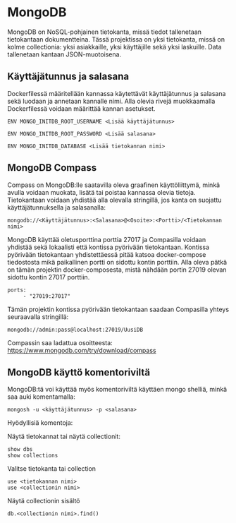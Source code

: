 # MongoDB

MongoDB on NoSQL-pohjainen tietokanta, missä tiedot tallenetaan tietokantaan dokumentteina. Tässä projektissa on yksi tietokanta, missä on kolme collectionia: yksi asiakkaille, yksi käyttäjille sekä yksi laskuille. Data tallenetaan kantaan JSON-muotoisena.

## Käyttäjätunnus ja salasana

Dockerfilessä määritellään kannassa käytettävät käyttäjätunnus ja salasana sekä luodaan ja annetaan kannalle nimi. Alla olevia rivejä muokkaamalla Dockerfilessä voidaan määrittää kannan asetukset.

```
ENV MONGO_INITDB_ROOT_USERNAME <Lisää käyttäjätunnus>

ENV MONGO_INITDB_ROOT_PASSWORD <Lisää salasana>

ENV MONGO_INITDB_DATABASE <Lisää tietokannan nimi>
```

## MongoDB Compass

 Compass on MongoDB:lle saatavilla oleva graafinen käyttöliittymä, minkä avulla voidaan muokata, lisätä tai poistaa kannassa olevia tietoja. Tietokantaan voidaan yhdistää alla olevalla stringillä, jos kanta on suojattu käyttäjätunnuksella ja salasanalla:
 
 ```
 mongodb://<Käyttäjätunnus>:<Salasana>@<Osoite>:<Portti>/<Tietokannan nimi>
 ```
 
 MongoDB käyttää oletusporttina porttia 27017 ja Compasilla voidaan yhdistää sekä lokaalisti että kontissa pyörivään tietokantaan. Kontissa pyörivään tietokantaan yhdistettäessä pitää katsoa docker-compose tiedostosta mikä paikallinen portti on sidottu kontin porttiin. Alla oleva pätkä on tämän projektin docker-composesta, mistä nähdään portin 27019 olevan sidottu kontin 27017 porttiin.
 
 ```
 ports:
      - "27019:27017"
 ``` 
 
 Tämän projektin kontissa pyörivään tietokantaan saadaan Compasilla yhteys seuraavalla stringillä:
 
 ```
 mongodb://admin:pass@localhost:27019/UusiDB
 ```
 
 Compassin saa ladattua osoitteesta: https://www.mongodb.com/try/download/compass
 
 ## MongoDB käyttö komentoriviltä
 
 MongoDB:tä voi käyttää myös komentoriviltä käyttäen mongo shelliä, minkä saa auki komentamalla:
 
 ```
 mongosh -u <käyttäjätunnus> -p <salasana>
 ```
 
 Hyödyllisiä komentoja:
 
 Näytä tietokannat tai näytä collectionit:
 ```
 show dbs
 show collections
 ```
 Valitse tietokanta tai collection
 ```
 use <tietokannan nimi>
 use <collectionin nimi>
 ```
 Näytä collectionin sisältö
 ```
 db.<collectionin nimi>.find()
 ```
 
